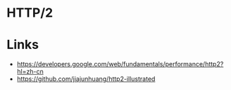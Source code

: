 # HTTP/2

# Links

- https://developers.google.com/web/fundamentals/performance/http2?hl=zh-cn
- https://github.com/jiajunhuang/http2-illustrated
